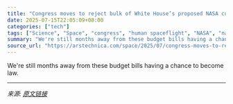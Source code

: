 ```yaml
---
title: "Congress moves to reject bulk of White House’s proposed NASA cuts"
date: 2025-07-15T22:05:09+08:00
categories: ["tech"]
tags: ["Science", "Space", "congress", "human spaceflight", "NASA", "nasa budget", "solar system", "space policy", "space science"]
summary: "We're still months away from these budget bills having a chance to become law."
source_url: "https://arstechnica.com/space/2025/07/congress-moves-to-reject-bulk-of-white-houses-proposed-nasa-cuts/"
---
```


We're still months away from these budget bills having a chance to become law.

---

*来源: [原文链接](https://arstechnica.com/space/2025/07/congress-moves-to-reject-bulk-of-white-houses-proposed-nasa-cuts/)*
